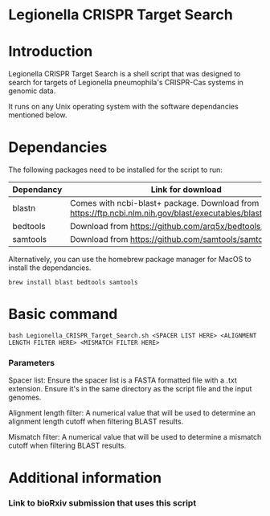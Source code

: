 # Legionella CRISPR Target Search

# Introduction

Legionella CRISPR Target Search is a shell script that was designed to search for targets of Legionella pneumophila's CRISPR-Cas systems in genomic data.

It runs on any Unix operating system with the software dependancies mentioned below.

# Dependancies

The following packages need to be installed for the script to run:

| Dependancy | Link for download
--- | --- |
| blastn | Comes with ncbi-blast+ package. Download from https://ftp.ncbi.nlm.nih.gov/blast/executables/blast+/LATEST/
| bedtools | Download from https://github.com/arq5x/bedtools2
| samtools | Download from https://github.com/samtools/samtools


Alternatively, you can use the homebrew package manager for MacOS to install the dependancies.

```
brew install blast bedtools samtools
```

# Basic command

```
bash Legionella_CRISPR_Target_Search.sh <SPACER LIST HERE> <ALIGNMENT LENGTH FILTER HERE> <MISMATCH FILTER HERE>
```

### Parameters

Spacer list:	Ensure the spacer list is a FASTA formatted file with a .txt extension. Ensure it's in the same directory as the script file and the input genomes.

Alignment length filter:	A numerical value that will be used to determine an alignment length cutoff when filtering BLAST results.

Mismatch filter:	A numerical value that will be used to determine a mismatch cutoff when filtering BLAST results.

# Additional information

### Link to bioRxiv submission that uses this script
